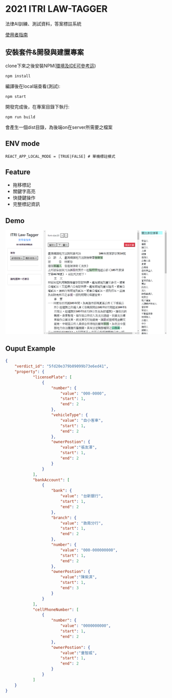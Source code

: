 # 2021 ITRI LAW-TAGGER
法律AI訓練、測試資料，答案標註系統

[使用者指南](https://hackmd.io/0nrrMc5NQRKxlZZVkwmD7w)

## 安裝套件&開發與建置專案
clone下來之後安裝NPM([環境及IDE可參考這](https://ithelp.ithome.com.tw/articles/10214942))

```
npm install
```
編譯後在local端查看(測試):
```
npm start
```
開發完成後，在專案目錄下執行:
```
npm run build
```
會產生一個dist目錄，為後端on在server所需要之檔案

## ENV mode
```
REACT_APP_LOCAL_MODE = [TRUE|FALSE] # 單機標註模式
```

## Feature
- 拖移標記
- 關鍵字高亮
- 快捷鍵操作
- 完整標記資訊

## Demo
![](https://github.com/NLU-Law-Tech/2021_VerdictTagger/blob/aa0a6b80296948c8c04a25823d80481e7afc0c5e/demo.gif)
## Ouput Example
```json
{
    "verdict_id": "5fd20e379b09099b73e6ed41",
    "property": {
            "licensePlate": [
                { 
                    "number": {
                        "value": "000-0000",
                        "start": 1,
                        "end": 2
                    },
                    "vehicleType": {
                        "value": "自小客車",
                        "start": 1,
                        "end": 2
                    },
                    "ownerPostion": {
                        "value":"張友澤",
                        "start": 1,
                        "end": 2
                    }
                }
            ],
            "bankAccount": [
                {
                    "bank": {
                        "value": "台新銀行",
                        "start": 1,
                        "end": 2
                    },
                    "branch": {
                        "value": "敦南分行",
                        "start": 1,
                        "end": 2
                    },
                    "number": {
                        "value": "000-000000000",
                        "start": 1,
                        "end": 2
                    },
                    "ownerPostion": {
                        "value":"陳紫淇",
                        "start": 1,
                        "end": 3
                    }
                }
            ],
            "cellPhoneNumber": [
                {              
                    "number": {
                        "value": "0000000000",
                        "start": 1,
                        "end": 2
                    },
                    "ownerPostion": {
                        "value":"童智威",
                        "start": 1,
                        "end": 2
                    }
                }
            ]        
    }
}
             
```
